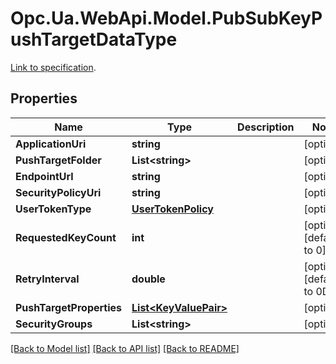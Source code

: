 # Opc.Ua.WebApi.Model.PubSubKeyPushTargetDataType
[Link to specification](https://reference.opcfoundation.org/v105/Core/docs/Part14/6.2.12/#6.2.12.3).

## Properties

Name | Type | Description | Notes
------------ | ------------- | ------------- | -------------
**ApplicationUri** | **string** |  | [optional] 
**PushTargetFolder** | **List&lt;string&gt;** |  | [optional] 
**EndpointUrl** | **string** |  | [optional] 
**SecurityPolicyUri** | **string** |  | [optional] 
**UserTokenType** | [**UserTokenPolicy**](UserTokenPolicy.md) |  | [optional] 
**RequestedKeyCount** | **int** |  | [optional] [default to 0]
**RetryInterval** | **double** |  | [optional] [default to 0D]
**PushTargetProperties** | [**List&lt;KeyValuePair&gt;**](KeyValuePair.md) |  | [optional] 
**SecurityGroups** | **List&lt;string&gt;** |  | [optional] 

[[Back to Model list]](../README.md#documentation-for-models) [[Back to API list]](../README.md#documentation-for-api-endpoints) [[Back to README]](../README.md)

